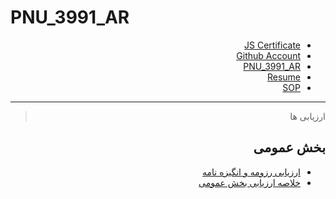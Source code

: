 # PNU_3991_AR

<div dir="rtl">

* [JS Certificate](https://www.sololearn.com/Certificate/1024-20725772/jpg)
* [Github Account](https://github.com/mohsenhatami96)
* [PNU_3991_AR](https://github.com/mohsenhatami96/PNU_3991_AR)
* [Resume](https://mohsenhatami.com)
* [SOP](#)

------------------
> ارزیابی ها

##  بخش عمومی
- [ارزیابی رزومه و انگیزه نامه](#)
- [خلاصه ارزیابی بخش عمومی](_General/XX_Theory-of-Languages-and-Machines_CheckList_AR_3991.pdf)